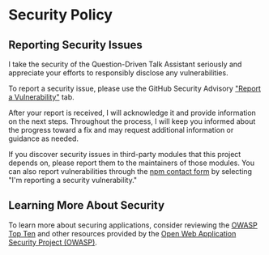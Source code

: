 # Security Policy

## Reporting Security Issues

I take the security of the Question-Driven Talk Assistant seriously and appreciate your efforts to responsibly disclose any vulnerabilities.

To report a security issue, please use the GitHub Security Advisory ["Report a Vulnerability"](https://github.com/martinfrancois/question-driven-talk-assistant/security/advisories/new) tab.

After your report is received, I will acknowledge it and provide information on the next steps. Throughout the process, I will keep you informed about the progress toward a fix and may request additional information or guidance as needed.

If you discover security issues in third-party modules that this project depends on, please report them to the maintainers of those modules. You can also report vulnerabilities through the [npm contact form](https://www.npmjs.com/support) by selecting "I'm reporting a security vulnerability."

## Learning More About Security

To learn more about securing applications, consider reviewing the [OWASP Top Ten](https://owasp.org/www-project-top-ten/) and other resources provided by the [Open Web Application Security Project (OWASP)](https://owasp.org/).
